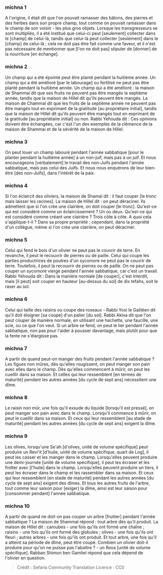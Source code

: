 
### michna 1
A l'origine, il était dit que l'on pouvait ramasser des bâtons, des pierres et des herbes dans son propre champ, tout comme on pouvait ramasser dans le champ de son voisin - les plus gros objets. Lorsque les transgresseurs se sont multipliés, il a été institué que celui-ci peut [seulement] collecter dans le [champ] de celui-là, tandis que celui-là peut collecter [seulement] dans le [champ] de celui-là ; cela ne doit pas être fait comme une faveur, et il n'est pas nécessaire de mentionner que [l'on ne doit pas] stipuler de [donner] de la nourriture [en échange].

### michna 2
Un champ qui a été épointé peut être planté pendant la huitième année. Un champ qui a été amélioré [par le labourage] ou fertilisé ne peut pas être planté pendant la huitième année. Un champ qui a été amélioré : la maison de Shammai dit que ses fruits ne peuvent pas être mangés la septième année, tandis que la maison de Hillel dit qu'ils peuvent être mangés. La maison de Chammaï dit que les fruits de la septième année ne peuvent pas être mangés tout en exprimant de la gratitude [au propriétaire initial], tandis que la maison de Hillel dit qu'ils peuvent être mangés tout en exprimant de la gratitude [au propriétaire initial] ou non. Rabbi Yehouda dit : Ces opinions doivent être échangées, car c'est l'un des exemples de la clémence de la maison de Shammai et de la sévérité de la maison de Hillel.

### michna 3
On peut louer un champ labouré pendant l'année sabbatique [pour le planter pendant la huitième année] à un non-juif, mais pas à un juif. Et nous encourageons [verbalement] le travail des non-Juifs pendant l'année sabbatique, mais pas celui des Juifs. Et nous nous enquérons de leur bien-être [des non-Juifs], dans l'intérêt de la paix.

### michna 4
Si l'on éclaircit des oliviers, la maison de Shamaï dit : il faut couper [le tronc mais laisser les racines]. La maison de Hillel dit : on peut déraciner. Ils admettent que si l'on crée une clairière, on doit couper [le tronc]. Qu'est-ce qui est considéré comme un éclaircissement ? Un ou deux. Qu'est-ce qui est considéré comme créant une clairière ? Trois côte à côte. A quoi cela s'applique-t-il ? Dans sa propre propriété ; cependant, dans la propriété d'un collègue, même si l'on crée une clairière, on peut déraciner.

### michna 5
Celui qui fend le bois d'un olivier ne peut pas le couvrir de terre. En revanche, il peut le recouvrir de pierres ou de paille. Celui qui coupe les parties productrices de poutres d'un sycomore ne peut pas le couvrir de terre. Toutefois, il peut la recouvrir de pierres ou de paille. On ne peut pas couper un sycomore vierge pendant l'année sabbatique, car c'est un travail. Rabbi Yehouda dit : Dans la manière normale [de couper], c'est interdit, mais [il peut] soit couper en hauteur [au-dessus du sol] de dix tefahs, soit le raser au sol.

### michna 6
Celui qui taille des raisins ou coupe des roseaux - Rabbi Yosi le Galiléen dit qu'il doit éloigner [sa coupe] d'un palier [du sol]. Rabbi Akiva dit que l'on peut couper de manière normale, en utilisant une hachette, une faucille, une scie, ou ce que l'on veut. Si un arbre se fend, on peut le lier pendant l'année sabbatique, non pas pour l'aider à pousser davantage, mais plutôt pour que la fente ne s'élargisse pas.

### michna 7
A partir de quand peut-on manger des fruits pendant l'année sabbatique ? Les figues non mûres, dès qu'elles rougissent, on peut manger son pain avec elles dans le champ. Dès qu'elles commencent à mûrir, on peut les cueillir dans sa maison. Et celles qui leur ressemblent [en termes de maturité] pendant les autres années [du cycle de sept ans] nécessitent une dîme.

### michna 8
Le raisin non mûr, une fois qu'il exsude du liquide [lorsqu'il est pressé], on peut manger son pain avec dans le champ. Lorsqu'il commence à mûrir, on peut le cueillir dans sa maison. Et ceux qui leur ressemblent [au stade de maturité] pendant les autres années [du cycle de sept ans] exigent la dîme.

### michna 9
Les olives, lorsqu'une Se'ah [d'olives, unité de volume spécifique] peut produire un Revi'it [d'huile, unité de volume spécifique, quart de Log], il peut les casser et les manger dans le champ. Lorsqu'elles peuvent produire une demi-journée [unité de volume spécifique], il peut les écraser et les frotter avec [l'huile] dans le champ. Lorsqu'elles peuvent produire un tiers, il peut les écraser dans le champ et les rassembler dans sa maison. Et ceux qui leur ressemblent [en stade de maturité] pendant les autres années [du cycle de sept ans] exigent des dîmes. Et tous les autres fruits de l'arbre, tout comme leur saison pour [exiger] la dîme, ainsi est leur saison pour [consommer pendant] l'année sabbatique.

### michna 10
A partir de quand ne doit-on pas couper un arbre [fruitier] pendant l'année sabbatique ? La maison de Shammaï répond : tout arbre dès qu'il produit. La maison de Hillel dit : caroubes - une fois qu'ils ont formé une chaîne ; raisins - une fois qu'ils ont formé des globules ; olives - une fois qu'ils ont fleuri ; autres arbres - une fois qu'ils ont produit. Et tout arbre, une fois qu'il a atteint sa période de dîme, peut être coupé. Combien un olivier doit-il produire pour qu'on ne puisse pas l'abattre ? - un Rova [unité de volume spécifique]. Rabban Shimon ben Gamliel répond que cela dépend de l'olivier en question.

>Crédit : Sefaria Community Translation
>Licence : CC0